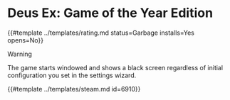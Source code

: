 # Deus Ex: Game of the Year Edition
<!-- script:Aliases [] -->

{{#template ../templates/rating.md status=Garbage installs=Yes opens=No}}

> [!WARNING]
> The game starts windowed and shows a black screen regardless of initial configuration you set in the settings wizard.

{{#template ../templates/steam.md id=6910}}
